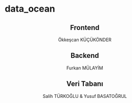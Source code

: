 # data_ocean
<h2 align="center" color= "3A8891"> Frontend </h2>
<p align="center"> Ökkeşcan KÜÇÜKÖNDER </p>

<h2 align="center" color="#3A8891"> Backend </h2>
<p align="center"> Furkan MÜLAYİM </p>

<h2 align="center" color="#3A8891"> Veri Tabanı </h2>
<p align="center"> Salih TÜRKOĞLU & Yusuf BASATOĞRUL </p>

